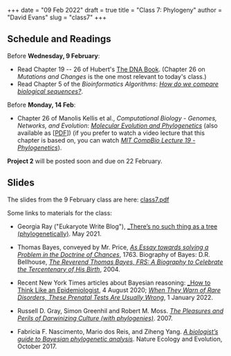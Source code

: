 +++
date = "09 Feb 2022"
draft = true
title = "Class 7: Phylogeny"
author = "David Evans"
slug = "class7"
+++

## Schedule and Readings

Before **Wednesday, 9 February**:
- Read Chapter 19 -- 26 of Hubert's [The DNA
  Book](https://berthub.eu/dna-book/toc-real/). (Chapter 26 on _Mutations and Changes_ is the one most relevant to today's class.)
- Read Chapter 5 of the _Bioinformatics
Algorithms_: [_How do we compare biological sequences?_](//www.bioinformaticsalgorithms.org/bioinformatics-chapter-5).

Before **Monday, 14 Feb**:
- Chapter 26 of  Manolis Kellis et al., _Computational Biology - Genomes, Networks, and Evolution_: [_Molecular Evolution and Phylogenetics_](https://bio.libretexts.org/Bookshelves/Computational_Biology/Book%3A_Computational_Biology_-_Genomes_Networks_and_Evolution_(Kellis_et_al.)/26%3A_Molecular_Evolution_and_Phylogenetics) (also available as [[PDF](/docs/kellis-ch26.pdf)]) (if you prefer to watch a video lecture that this chapter is based on, you can watch [_MIT CompBio Lecture 19 - Phylogenetics_](https://www.youtube.com/watch?v=_KduKR6IXcA)).


**Project 2** will be posted soon and due on 22 February.

## Slides

The slides from the 9 February class are here: [class7.pdf]()

Some links to materials for the class:

- Georgia Ray ("Eukaryote Write Blog"), [_There’s no such thing as a tree (phylogenetically)](https://eukaryotewritesblog.com/2021/05/02/). May 2021.


- Thomas Bayes, conveyed by Mr. Price, [_As Essay towards solving a Problem in the Doctrine of Chances_](/docs/bayes1763.pdf), 1763. Biography of Bayes: D.R. Bellhouse, [_The Reverend Thomas Bayes, FRS:
A Biography to Celebrate the Tercentenary of His Birth_](https://biostat.jhsph.edu/courses/bio621/misc/bayesbiog.pdf), 2004.

- Recent New York Times articles about Bayesian reasoning: [_How to Think Like an Epidemiologist](https://www.nytimes.com/2020/08/04/science/coronavirus-bayes-statistics-math.html), 4 August 2020; [_When They Warn of Rare Disorders, These Prenatal Tests Are Usually Wrong_](https://www.nytimes.com/2022/01/01/upshot/pregnancy-birth-genetic-testing.html
), 1 January 2022.

- Russell D. Gray, Simon Greenhil and Robert M. Moss. [_The Pleasures and Perils of Darwinizing Culture (with phylogenies)_](https://simon.net.nz/publication/Gray_et_al_2007.pdf). 2007.

- Fabrícia F. Nascimento, Mario dos Reis, and Ziheng Yang. [_A
  biologist’s guide to Bayesian phylogenetic analysis_](/docs/nascimento2017.pdf). Nature Ecology and Evolution, October 2017.